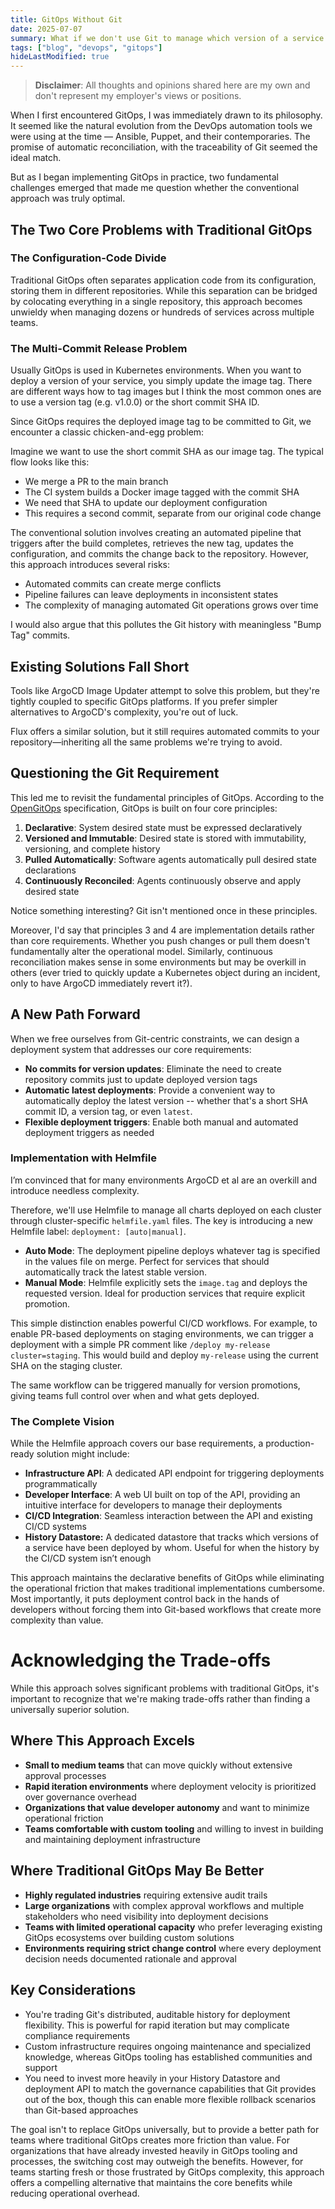 ```yaml
---
title: GitOps Without Git
date: 2025-07-07
summary: What if we don't use Git to manage which version of a service is deployed in GitOps?
tags: ["blog", "devops", "gitops"]
hideLastModified: true
---
```


> **Disclaimer**: All thoughts and opinions shared here are my own and don't represent my employer's views or positions.

When I first encountered GitOps, I was immediately drawn to its philosophy. It seemed like the natural evolution from the DevOps automation tools we were using at the time — Ansible, Puppet, and their contemporaries. The promise of automatic reconciliation, with the traceability of Git seemed the ideal match.

But as I began implementing GitOps in practice, two fundamental challenges emerged that made me question whether the conventional approach was truly optimal.

## The Two Core Problems with Traditional GitOps

### The Configuration-Code Divide

Traditional GitOps often separates application code from its configuration, storing them in different repositories. While this separation can be bridged by colocating everything in a single repository, this approach becomes unwieldy when managing dozens or hundreds of services across multiple teams.

### The Multi-Commit Release Problem

Usually GitOps is used in Kubernetes environments. When you want to deploy a version of your service, you simply update the image tag. There are different ways how to tag images but I think the most common ones are to use a version tag (e.g. v1.0.0) or the short commit SHA ID.

Since GitOps requires the deployed image tag to be committed to Git, we encounter a classic chicken-and-egg problem:

Imagine we want to use the short commit SHA as our image tag. The typical flow looks like this:

- We merge a PR to the main branch
- The CI system builds a Docker image tagged with the commit SHA
- We need that SHA to update our deployment configuration
- This requires a second commit, separate from our original code change

The conventional solution involves creating an automated pipeline that triggers after the build completes, retrieves the new tag, updates the configuration, and commits the change back to the repository. However, this approach introduces several risks:

- Automated commits can create merge conflicts
- Pipeline failures can leave deployments in inconsistent states
- The complexity of managing automated Git operations grows over time

I would also argue that this pollutes the Git history with meaningless "Bump Tag" commits.

## Existing Solutions Fall Short

Tools like ArgoCD Image Updater attempt to solve this problem, but they're tightly coupled to specific GitOps platforms. If you prefer simpler alternatives to ArgoCD's complexity, you're out of luck.

Flux offers a similar solution, but it still requires automated commits to your repository—inheriting all the same problems we're trying to avoid.

## Questioning the Git Requirement

This led me to revisit the fundamental principles of GitOps. According to the [OpenGitOps](https://opengitops.dev/) specification, GitOps is built on four core principles:

1. **Declarative**: System desired state must be expressed declaratively
2. **Versioned and Immutable**: Desired state is stored with immutability, versioning, and complete history
3. **Pulled Automatically**: Software agents automatically pull desired state declarations
4. **Continuously Reconciled**: Agents continuously observe and apply desired state

Notice something interesting? Git isn't mentioned once in these principles.

Moreover, I'd say that principles 3 and 4 are implementation details rather than core requirements. Whether you push changes or pull them doesn't fundamentally alter the operational model. Similarly, continuous reconciliation makes sense in some environments but may be overkill in others (ever tried to quickly update a Kubernetes object during an incident, only to have ArgoCD immediately revert it?).

## A New Path Forward

When we free ourselves from Git-centric constraints, we can design a deployment system that addresses our core requirements:

- **No commits for version updates**: Eliminate the need to create repository commits just to update deployed version tags
- **Automatic latest deployments**: Provide a convenient way to automatically deploy the latest version -- whether that's a short SHA commit ID, a version tag, or even `latest`.
- **Flexible deployment triggers**: Enable both manual and automated deployment triggers as needed

### Implementation with Helmfile

I’m convinced that for many environments ArgoCD et al are an overkill and introduce needless complexity.

Therefore, we'll use Helmfile to manage all charts deployed on each cluster through cluster-specific `helmfile.yaml` files. The key is introducing a new Helmfile label: `deployment: [auto|manual]`.

- **Auto Mode**: The deployment pipeline deploys whatever tag is specified in the values file on merge. Perfect for services that should automatically track the latest stable version.
- **Manual Mode**: Helmfile explicitly sets the `image.tag` and deploys the requested version. Ideal for production services that require explicit promotion.

This simple distinction enables powerful CI/CD workflows. For example, to enable PR-based deployments on staging environments, we can trigger a deployment with a simple PR comment like `/deploy my-release cluster=staging`. This would build and deploy `my-release` using the current SHA on the staging cluster.

The same workflow can be triggered manually for version promotions, giving teams full control over when and what gets deployed.

### The Complete Vision

While the Helmfile approach covers our base requirements, a production-ready solution might include:

- **Infrastructure API**: A dedicated API endpoint for triggering deployments programmatically
- **Developer Interface**: A web UI built on top of the API, providing an intuitive interface for developers to manage their deployments
- **CI/CD Integration**: Seamless interaction between the API and existing CI/CD systems
- **History Datastore:** A dedicated datastore that tracks which versions of a service have been deployed by whom. Useful for when the history by the CI/CD system isn’t enough

This approach maintains the declarative benefits of GitOps while eliminating the operational friction that makes traditional implementations cumbersome. Most importantly, it puts deployment control back in the hands of developers without forcing them into Git-based workflows that create more complexity than value.

# Acknowledging the Trade-offs

While this approach solves significant problems with traditional GitOps, it's important to recognize that we're making trade-offs rather than finding a universally superior solution.

## Where This Approach Excels

- **Small to medium teams** that can move quickly without extensive approval processes
- **Rapid iteration environments** where deployment velocity is prioritized over governance overhead
- **Organizations that value developer autonomy** and want to minimize operational friction
- **Teams comfortable with custom tooling** and willing to invest in building and maintaining deployment infrastructure

## Where Traditional GitOps May Be Better

- **Highly regulated industries** requiring extensive audit trails
- **Large organizations** with complex approval workflows and multiple stakeholders who need visibility into deployment decisions
- **Teams with limited operational capacity** who prefer leveraging existing GitOps ecosystems over building custom solutions
- **Environments requiring strict change control** where every deployment decision needs documented rationale and approval

## Key Considerations

- You're trading Git's distributed, auditable history for deployment flexibility. This is powerful for rapid iteration but may complicate compliance requirements
- Custom infrastructure requires ongoing maintenance and specialized knowledge, whereas GitOps tooling has established communities and support
- You need to invest more heavily in your History Datastore and deployment API to match the governance capabilities that Git provides out of the box, though this can enable more flexible rollback scenarios than Git-based approaches

The goal isn't to replace GitOps universally, but to provide a better path for teams where traditional GitOps creates more friction than value. For organizations that have already invested heavily in GitOps tooling and processes, the switching cost may outweigh the benefits. However, for teams starting fresh or those frustrated by GitOps complexity, this approach offers a compelling alternative that maintains the core benefits while reducing operational overhead.
